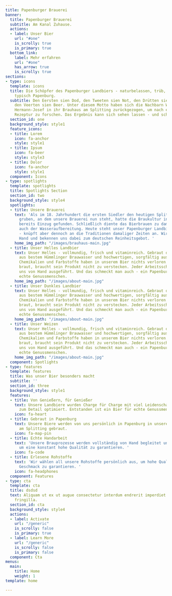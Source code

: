 ```yaml
---
title: Papenburger Brauerei
banner:
  title: Papenburger Brauerei
  subtitle: Am Kanal Zuhause.
  actions:
  - label: Unser Bier
    url: "#one"
    is_scrolly: true
    is_primary: true
  bottom_link:
    label: Mehr erfahren
    url: "#one"
    has_arrow: true
    is_scrolly: true
sections:
- type: icons
  template: icons
  title: Die Schöpfer des Papenburger Landbiers - naturbelassen, trüb, ehrlich. Eben
    typisch Papenburg.
  subtitle: Den Eersten sien Dod, den Tweeten sien Not, den Drütten sien Brod - und
    den Veerten sien Beer. Unter diesem Motto haben sich die Nachbarn Wilhelm und
    Hermann-Josef in ihr Brauhaus am Splitting zurückgezogen, um nach einer unverwechselbaren
    Rezeptur zu forschen. Das Ergebnis kann sich sehen lassen - und schmecken.
  section_id: one
  background_style: style1
  feature_icons:
  - title: Lorem
    icon: fa-anchor
    style: style1
  - title: Ipsum
    icon: fa-beer
    style: style3
  - title: Dolor
    icon: fa-anchor
    style: style1
  component: Icons
- type: spotlights
  template: spotlights
  title: Spotlights Section
  section_id: two
  background_style: style4
  spotlights:
  - title: Unsere Brauerei
    text: 'Als im 18. Jahrhundert die ersten Siedler den heutigen Splitting Kanal
      gruben, an dem unsere Brauerei nun steht, hatte die Braukultur in Papenburg
      bereits Einzug gefunden. Schließlich diente das Bierbrauen zu damaligen Zeiten
      auch der Wasseraufbereitung. Heute steht unser Papenburger Landbier für Genuss
      - knüpft aber dennoch an die Traditionen damaliger Zeiten an. Wir brauen von
      Hand und bekennen uns dabei zum deutschen Reinheitsgebot. '
    home_img_path: "/images/brauhaus-main.jpg"
  - title: Unser Helles Landbier
    text: Unser Helles - vollmundig, frisch und vitaminreich. Gebraut direkt am Kanal
      aus bestem Hümmlinger Brauwasser und hochwertigen, sorgfältig ausgewählten Rohstoffen.
      Chemikalien und Farbstoffe haben in unserem Bier nichts verloren. Denn wer ehrlich
      braut, braucht sein Produkt nicht zu verstecken. Jeder Arbeitsschritt wird bei
      uns von Hand ausgeführt. Und das schmeckt man auch - ein Papenburger Bier für
      echte Genussmenschen.
    home_img_path: "/images/about-main.jpg"
  - title: Unser Dunkles Landbier
    text: Unser Helles - vollmundig, frisch und vitaminreich. Gebraut direkt am Kanal
      aus bestem Hümmlinger Brauwasser und hochwertigen, sorgfältig ausgewählten Rohstoffen.
      Chemikalien und Farbstoffe haben in unserem Bier nichts verloren. Denn wer ehrlich
      braut, braucht sein Produkt nicht zu verstecken. Jeder Arbeitsschritt wird bei
      uns von Hand ausgeführt. Und das schmeckt man auch - ein Papenburger Bier für
      echte Genussmenschen.
    home_img_path: "/images/about-main.jpg"
  - title: Unser Weizen
    text: Unser Helles - vollmundig, frisch und vitaminreich. Gebraut direkt am Kanal
      aus bestem Hümmlinger Brauwasser und hochwertigen, sorgfältig ausgewählten Rohstoffen.
      Chemikalien und Farbstoffe haben in unserem Bier nichts verloren. Denn wer ehrlich
      braut, braucht sein Produkt nicht zu verstecken. Jeder Arbeitsschritt wird bei
      uns von Hand ausgeführt. Und das schmeckt man auch - ein Papenburger Bier für
      echte Genussmenschen.
    home_img_path: "/images/about-main.jpg"
  component: Spotlights
- type: features
  template: features
  title: Was unser Bier besonders macht
  subtitle: ''
  section_id: three
  background_style: style1
  features:
  - title: Von Genießern, für Genießer
    text: Unsere Landbiere wurden Charge für Charge mit viel Leidenschaft und Liebe
      zum Detail optimiert. Entstanden ist ein Bier für echte Genussmenschen.
    icon: fa-heart
  - title: Gebraut in Papenburg
    text: Unsere Biere werden von uns persönlich in Papenburg in unserem Brauhaus
      am Splitting gebraut.
    icon: fa-map-pin
  - title: Echte Handarbeit
    text: 'Unsere Brauprozesse werden vollständig von Hand begleitet und durchgeführt,
      um eine konstant hohe Qualität zu garantieren. '
    icon: fa-code
  - title: Erlesene Rohstoffe
    text: 'Wir wählen all unsere Rohstoffe persönlich aus, um hohe Qualität und vollen
      Geschmack zu garantieren. '
    icon: fa-headphones
  component: Features
- type: cta
  template: cta
  title: dsdsd
  text: Aliquam ut ex ut augue consectetur interdum endrerit imperdiet amet eleifend
    fringilla.
  section_id: cta
  background_style: style4
  actions:
  - label: Activate
    url: "/generic"
    is_scrolly: false
    is_primary: true
  - label: Learn More
    url: "/generic"
    is_scrolly: false
    is_primary: false
  component: Cta
menus:
  main:
    title: Home
    weight: 1
template: home

---
```

